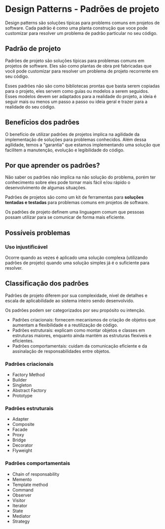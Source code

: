 # Design Patterns - Padrões de projeto

Design patterns são soluções típicas para problems comuns em projetos de software. Cada padrão é como uma planta construção que voce pode customizar para resolver um problema de padrão particular no seu código.

## Padrão de projeto
Padrões de projeto são soluções típicas para problemas comuns em projetos de software. Eles são como plantas de obra pré fabricadas que você pode customizar para resolver um problema de projeto recorrente em seu código.

Esses padrões não são como bibliotecas prontas que basta serem copiadas para o projeto, eles servem como guias ou modelos a serem seguidos. Esses modelos devem ser adaptados para a realidade do projeto, a ideia é seguir mais ou menos um passo a passo ou ideia geral e trazer para a realidade do seu código.

## Benefícios dos padrões
O benefício de utilizar padrões de projetos implica na agilidade da implementação de soluções para problemas conhecidos. Além dessa agilidade, temos a "garantia" que estamos implementando uma solução que facilitem a manutenção, evolução e legibilidade do código.

## Por que aprender os padrões?
Não saber os padrões não implica na não solução do problema, porém ter conhecimento sobre eles pode tornar mais fácil e/ou rápido o desenvolvimento de algumas situações.

Padrões de projetos são como um kit de ferramentas para **soluções tentadas e testadas** para problemas comuns em projetos de software. 

Os padrões de projeto definem uma linguagem comum que pessoas possam utilizar para se comunicar de forma mais eficiente.

## Possíveis problemas

### Uso injustificável
Ocorre quando as vezes é aplicado uma solução complexa (utilizando padrões de projeto) quando uma solução simples já é o suficiente para resolver.

## Classificação dos padrões
Padrões de projeto diferem por sua complexidade, nível de detalhes e escala de aplicabilidade ao sistema inteiro sendo desenvolvido.

Os padrões podem ser categorizados por seu propósito ou intenção.
<ul>
	<li>
		Padrões criacionais: fornecem mecanismos de criação de objetos que aumentam a flexibilidade e a reutilização de código.
	</li>
	<li>
		Padrões estruturais: explicam como montar objetos e classes em estruturas maiores, enquanto ainda mantém as estruturas flexíveis e eficientes.
	</li>
	<li>
		Padrões comportamentais: cuidam da comunicação eficiente e da assinalação de responsabilidades entre objetos.
	</li>
</ul>

### Padrões criacionais
<ul>
	<li>Factory Method</li>
	<li>Builder</li>
	<li>Singleton</li>
	<li>Abstract Factory</li>
	<li>Prototype</li>
</ul>

### Padrões estruturais
<ul>
	<li>Adapter</li>
	<li>Composite</li>
	<li>Facade</li>
	<li>Proxy</li>
	<li>Bridge</li>
	<li>Decorator</li>
	<li>Flyweight</li>
</ul>

### Padrões comportamentais
<ul>
	<li>Chain of responsability</li>
	<li>Memento</li>
	<li>Template method</li>
	<li>Command</li>
	<li>Observer</li>
	<li>Visitor</li>
	<li>Iterator</li>
	<li>State</li>
	<li>Mediator</li>
	<li>Strategy</li>
</ul>